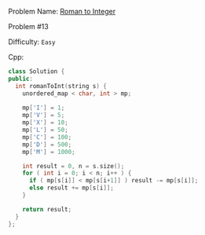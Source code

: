 Problem Name: [Roman to Integer](https://leetcode.com/problems/roman-to-integer/)

Problem #13

Difficulty: `Easy`

Cpp:

```cpp
class Solution {
public:
  int romanToInt(string s) {
    unordered_map < char, int > mp;
    
    mp['I'] = 1;
    mp['V'] = 5;
    mp['X'] = 10;
    mp['L'] = 50;
    mp['C'] = 100;
    mp['D'] = 500;
    mp['M'] = 1000;

    int result = 0, n = s.size();
    for ( int i = 0; i < n; i++ ) {
      if ( mp[s[i]] < mp[s[i+1]] ) result -= mp[s[i]];
      else result += mp[s[i]];
    }

    return result;
  }
};
```
